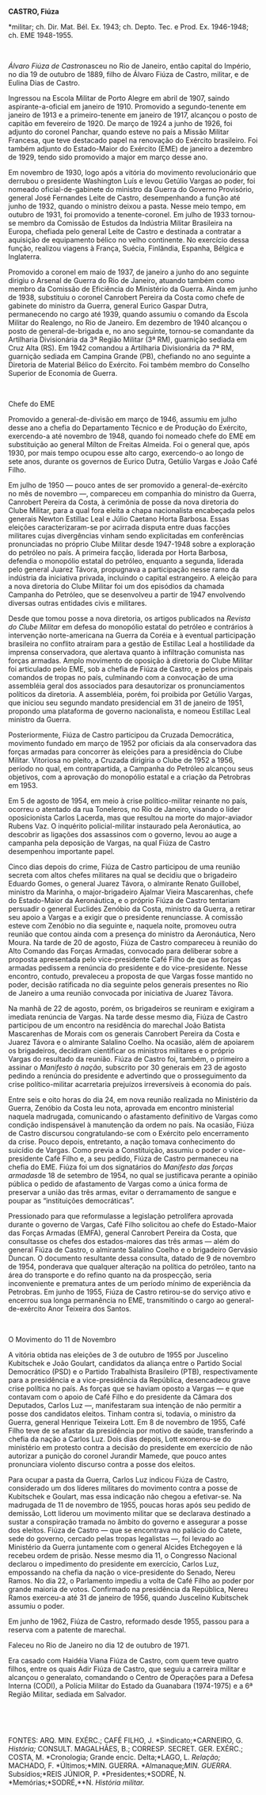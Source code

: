 **CASTRO, Fiúza**

\*militar; ch. Dir. Mat. Bél. Ex. 1943; ch. Depto. Tec. e Prod. Ex.
1946-1948; ch. EME 1948-1955.

 

*Álvaro Fiúza de Castro*nasceu no Rio de Janeiro, então capital do
Império, no dia 19 de outubro de 1889, filho de Álvaro Fiúza de Castro,
militar, e de Eulina Dias de Castro.

Ingressou na Escola Militar de Porto Alegre em abril de 1907, saindo
aspirante-a-oficial em janeiro de 1910. Promovido a segundo-tenente em
janeiro de 1913 e a primeiro-tenente em janeiro de 1917, alcançou o
posto de capitão em fevereiro de 1920. De março de 1924 a junho de 1926,
foi adjunto do coronel Panchar, quando esteve no país a Missão Militar
Francesa, que teve destacado papel na renovação do Exército brasileiro.
Foi também adjunto do Estado-Maior do Exército (EME) de janeiro a
dezembro de 1929, tendo sido promovido a major em março desse ano.

Em novembro de 1930, logo após a vitória do movimento revolucionário que
derrubou o presidente Washington Luís e levou Getúlio Vargas ao poder,
foi nomeado oficial-de-gabinete do ministro da Guerra do Governo
Provisório, general José Fernandes Leite de Castro, desempenhando a
função até junho de 1932, quando o ministro deixou a pasta. Nesse meio
tempo, em outubro de 1931, foi promovido a tenente-coronel. Em julho de
1933 tornou-se membro da Comissão de Estudos da Indústria Militar
Brasileira na Europa, chefiada pelo general Leite de Castro e destinada
a contratar a aquisição de equipamento bélico no velho continente. No
exercício dessa função, realizou viagens à França, Suécia, Finlândia,
Espanha, Bélgica e Inglaterra.

Promovido a coronel em maio de 1937, de janeiro a junho do ano seguinte
dirigiu o Arsenal de Guerra do Rio de Janeiro, atuando também como
membro da Comissão de Eficiência do Ministério da Guerra. Ainda em junho
de 1938, substituiu o coronel Canrobert Pereira da Costa como chefe de
gabinete do ministro da Guerra, general Eurico Gaspar Dutra,
permanecendo no cargo até 1939, quando assumiu o comando da Escola
Militar do Realengo, no Rio de Janeiro. Em dezembro de 1940 alcançou o
posto de general-de-brigada e, no ano seguinte, tornou-se comandante da
Artilharia Divisionária da 3ª Região Militar (3ª RM), guarnição sediada
em Cruz Alta (RS). Em 1942 comandou a Artilharia Divisionária da 7ª RM,
guarnição sediada em Campina Grande (PB), chefiando no ano seguinte a
Diretoria de Material Bélico do Exército. Foi também membro do Conselho
Superior de Economia de Guerra.

 

Chefe do EME

Promovido a general-de-divisão em março de 1946, assumiu em julho desse
ano a chefia do Departamento Técnico e de Produção do Exército,
exercendo-a até novembro de 1948, quando foi nomeado chefe do EME em
substituição ao general Mílton de Freitas Almeida. Foi o general que,
após 1930, por mais tempo ocupou esse alto cargo, exercendo-o ao longo
de sete anos, durante os governos de Eurico Dutra, Getúlio Vargas e João
Café Filho.

Em julho de 1950 — pouco antes de ser promovido a general-de-exército no
mês de novembro —, compareceu em companhia do ministro da Guerra,
Canrobert Pereira da Costa, à cerimônia de posse da nova diretoria do
Clube Militar, para a qual fora eleita a chapa nacionalista encabeçada
pelos generais Newton Estillac Leal e Júlio Caetano Horta Barbosa. Essas
eleições caracterizaram-se por acirrada disputa entre duas facções
militares cujas divergências vinham sendo explicitadas em conferências
pronunciadas no próprio Clube Militar desde 1947-1948 sobre a exploração
do petróleo no país. A primeira facção, liderada por Horta Barbosa,
defendia o monopólio estatal do petróleo, enquanto a segunda, liderada
pelo general Juarez Távora, propugnava a participação nesse ramo da
indústria da iniciativa privada, incluindo o capital estrangeiro. A
eleição para a nova diretoria do Clube Militar foi um dos episódios da
chamada Campanha do Petróleo, que se desenvolveu a partir de 1947
envolvendo diversas outras entidades civis e militares.

Desde que tomou posse a nova diretoria, os artigos publicados na
*Revista do Clube Militar* em defesa do monopólio estatal do petróleo e
contrários à intervenção norte-americana na Guerra da Coréia e à
eventual participação brasileira no conflito atraíram para a gestão de
Estillac Leal a hostilidade da imprensa conservadora, que alertava
quanto à infiltração comunista nas forças armadas. Amplo movimento de
oposição à diretoria do Clube Militar foi articulado pelo EME, sob a
chefia de Fiúza de Castro, e pelos principais comandos de tropas no
país, culminando com a convocação de uma assembléia geral dos associados
para desautorizar os pronunciamentos políticos da diretoria. A
assembléia, porém, foi proibida por Getúlio Vargas, que iniciou seu
segundo mandato presidencial em 31 de janeiro de 1951, propondo uma
plataforma de governo nacionalista, e nomeou Estillac Leal ministro da
Guerra.

Posteriormente, Fiúza de Castro participou da Cruzada Democrática,
movimento fundado em março de 1952 por oficiais da ala conservadora das
forças armadas para concorrer às eleições para a presidência do Clube
Militar. Vitoriosa no pleito, a Cruzada dirigiria o Clube de 1952 a
1956, período no qual, em contrapartida, a Campanha do Petróleo alcançou
seus objetivos, com a aprovação do monopólio estatal e a criação da
Petrobras em 1953.

Em 5 de agosto de 1954, em meio à crise político-militar reinante no
país, ocorreu o atentado da rua Toneleros, no Rio de Janeiro, visando o
líder oposicionista Carlos Lacerda, mas que resultou na morte do
major-aviador Rubens Vaz. O inquérito policial-militar instaurado pela
Aeronáutica, ao descobrir as ligações dos assassinos com o governo,
levou ao auge a campanha pela deposição de Vargas, na qual Fiúza de
Castro desempenhou importante papel.

Cinco dias depois do crime, Fiúza de Castro participou de uma reunião
secreta com altos chefes militares na qual se decidiu que o brigadeiro
Eduardo Gomes, o general Juarez Távora, o almirante Renato Guillobel,
ministro da Marinha, o major-brigadeiro Ajalmar Vieira Mascarenhas,
chefe do Estado-Maior da Aeronáutica, e o próprio Fiúza de Castro
tentariam persuadir o general Euclides Zenóbio da Costa, ministro da
Guerra, a retirar seu apoio a Vargas e a exigir que o presidente
renunciasse. A comissão esteve com Zenóbio no dia seguinte e, naquela
noite, promoveu outra reunião que contou ainda com a presença do
ministro da Aeronáutica, Nero Moura. Na tarde de 20 de agosto, Fiúza de
Castro compareceu à reunião do Alto Comando das Forças Armadas,
convocado para deliberar sobre a proposta apresentada pelo
vice-presidente Café Filho de que as forças armadas pedissem a renúncia
do presidente e do vice-presidente. Nesse encontro, contudo, prevaleceu
a proposta de que Vargas fosse mantido no poder, decisão ratificada no
dia seguinte pelos generais presentes no Rio de Janeiro a uma reunião
convocada por iniciativa de Juarez Távora.

Na manhã de 22 de agosto, porém, os brigadeiros se reuniram e exigiram a
imediata renúncia de Vargas. Na tarde desse mesmo dia, Fiúza de Castro
participou de um encontro na residência do marechal João Batista
Mascarenhas de Morais com os generais Canrobert Pereira da Costa e
Juarez Távora e o almirante Salalino Coelho. Na ocasião, além de
apoiarem os brigadeiros, decidiram cientificar os ministros militares e
o próprio Vargas do resultado da reunião. Fiúza de Castro foi, também, o
primeiro a assinar o *Manifesto à nação*, subscrito por 30 generais em
23 de agosto pedindo a renúncia do presidente e advertindo que o
prosseguimento da crise político-militar acarretaria prejuízos
irreversíveis à economia do país.

Entre seis e oito horas do dia 24, em nova reunião realizada no
Ministério da Guerra, Zenóbio da Costa leu nota, aprovada em encontro
ministerial naquela madrugada, comunicando o afastamento definitivo de
Vargas como condição indispensável à manutenção da ordem no país. Na
ocasião, Fiúza de Castro discursou congratulando-se com o Exército pelo
encerramento da crise. Pouco depois, entretanto, a nação tomava
conhecimento do suicídio de Vargas. Como previa a Constituição, assumiu
o poder o vice-presidente Café Filho e, a seu pedido, Fiúza de Castro
permaneceu na chefia do EME. Fiúza foi um dos signatários do *Manifesto
das forças armadas*de 18 de setembro de 1954, no qual se justificava
perante a opinião pública o pedido de afastamento de Vargas como a única
forma de preservar a união das três armas, evitar o derramamento de
sangue e poupar as “instituições democráticas”.

Pressionado para que reformulasse a legislação petrolífera aprovada
durante o governo de Vargas, Café Filho solicitou ao chefe do
Estado-Maior das Forças Armadas (EMFA), general Canrobert Pereira da
Costa, que consultasse os chefes dos estados-maiores das três armas —
além do general Fiúza de Castro, o almirante Salalino Coelho e o
brigadeiro Gervásio Duncan. O documento resultante dessa consulta,
datado de 9 de novembro de 1954, ponderava que qualquer alteração na
política do petróleo, tanto na área do transporte e do refino quanto na
da prospecção, seria inconveniente e prematura antes de um período
mínimo de experiência da Petrobras. Em junho de 1955, Fiúza de Castro
retirou-se do serviço ativo e encerrou sua longa permanência no EME,
transmitindo o cargo ao general-de-exército Anor Teixeira dos Santos.

 

O Movimento do 11 de Novembro

A vitória obtida nas eleições de 3 de outubro de 1955 por Juscelino
Kubitschek e João Goulart, candidatos da aliança entre o Partido Social
Democrático (PSD) e o Partido Trabalhista Brasileiro (PTB),
respectivamente para a presidência e a vice-presidência da República,
desencadeou grave crise política no país. As forças que se haviam oposto
a Vargas — e que contavam com o apoio de Café Filho e do presidente da
Câmara dos Deputados, Carlos Luz —, manifestaram sua intenção de não
permitir a posse dos candidatos eleitos. Tinham contra si, todavia, o
ministro da Guerra, general Henrique Teixeira Lott. Em 8 de novembro de
1955, Café Filho teve de se afastar da presidência por motivo de saúde,
transferindo a chefia da nação a Carlos Luz. Dois dias depois, Lott
exonerou-se do ministério em protesto contra a decisão do presidente em
exercício de não autorizar a punição do coronel Jurandir Mamede, que
pouco antes pronunciara violento discurso contra a posse dos eleitos.

Para ocupar a pasta da Guerra, Carlos Luz indicou Fiúza de Castro,
considerado um dos líderes militares do movimento contra a posse de
Kubitschek e Goulart, mas essa indicação não chegou a efetivar-se. Na
madrugada de 11 de novembro de 1955, poucas horas após seu pedido de
demissão, Lott liderou um movimento militar que se declarava destinado a
sustar a conspiração tramada no âmbito do governo e assegurar a posse
dos eleitos. Fiúza de Castro — que se encontrava no palácio do Catete,
sede do governo, cercado pelas tropas legalistas —, foi levado ao
Ministério da Guerra juntamente com o general Alcides Etchegoyen e lá
recebeu ordem de prisão. Nesse mesmo dia 11, o Congresso Nacional
declarou o impedimento do presidente em exercício, Carlos Luz,
empossando na chefia da nação o vice-presidente do Senado, Nereu Ramos.
No dia 22, o Parlamento impediu a volta de Café Filho ao poder por
grande maioria de votos. Confirmado na presidência da República, Nereu
Ramos exerceu-a até 31 de janeiro de 1956, quando Juscelino Kubitschek
assumiu o poder.

Em junho de 1962, Fiúza de Castro, reformado desde 1955, passou para a
reserva com a patente de marechal.

Faleceu no Rio de Janeiro no dia 12 de outubro de 1971.

Era casado com Haidéia Viana Fiúza de Castro, com quem teve quatro
filhos, entre os quais Adir Fiúza de Castro, que seguiu a carreira
militar e alcançou o generalato, comandando o Centro de Operações para a
Defesa Interna (CODI), a Polícia Militar do Estado da Guanabara
(1974-1975) e a 6ª Região Militar, sediada em Salvador.

 

 

FONTES: ARQ. MIN. EXÉRC.; CAFÉ FILHO, J. *Sindicato;*CARNEIRO, G.
*História;* CONSULT. MAGALHÃES, B.; CORRESP. SECRET. GER. EXÉRC.; COSTA,
M. *Cronologia; Grande encic. Delta;*LAGO, L. *Relação;* MACHADO, F.
*Últimos;*MIN. GUERRA. *Almanaque;*MIN. GUERRA*. Subsídios;*REIS JÚNIOR,
P. *Presidentes;*SODRÉ, N. *Memórias;*SODRÉ,**N. *História militar.*

 
